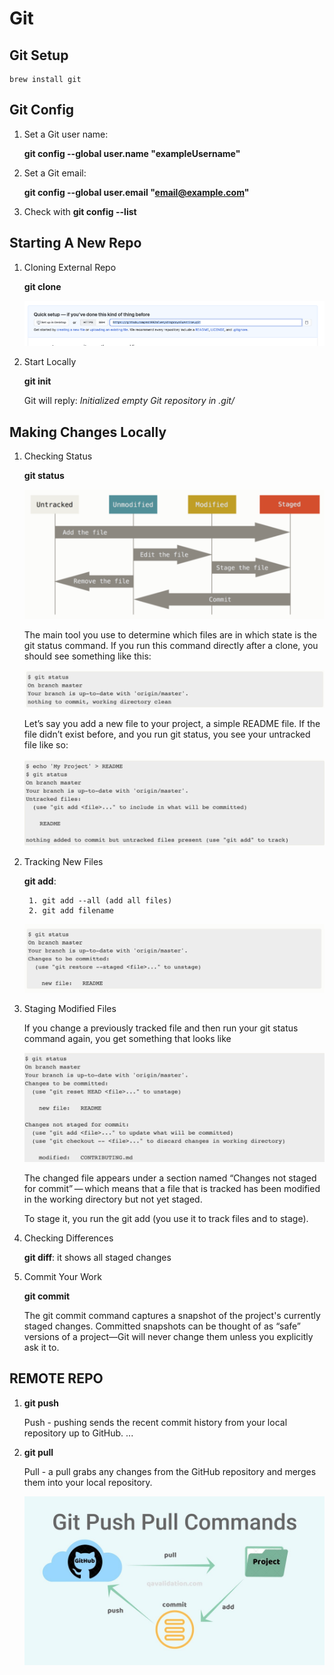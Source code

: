# Git

## Git Setup ##
    brew install git

## Git Config ##

1. Set a Git user name:
   
   **git config --global user.name "exampleUsername"**
2. Set a Git email:

    **git config --global user.email "email@example.com"**

3. Check with **git config --list**

## Starting A New Repo ##

1. Cloning External Repo

    **git clone**
    
    ![Git Clone](Images/gitclone.png)

2. Start Locally  

    **git init**

    Git will reply: *Initialized empty Git repository in .git/*

## Making Changes Locally ##

1. Checking Status
    
    **git status** 
    
    ![Status Lifecycle](Images/statuslifecycle.png)
    
    The main tool you use to determine which files are in which state is the git status command. If you run this command directly after a clone, you should see something like this:
    
    ![Clean Directory](Images/cleandirectory.png)
    
    Let’s say you add a new file to your project, a simple README file. If the file didn’t exist before, and you run git status, you see your untracked file like so:
    
    ![Clean Directory](Images/untrackedfiles.png)
    
2. Tracking New Files 
    
    **git add**: 
    
        1. git add --all (add all files)
        2. git add filename
    
    ![Staged Files](Images/stagedfiles.png)
    
3. Staging Modified Files

     If you change a previously tracked file and then run your git status command again, you get something that looks like
     
     ![Modified Files](Images/modifiedfiles.png)
     
     The changed file appears under a section named “Changes not staged for commit” — which means that a file that is tracked has been modified in the working directory but not yet staged.
     
     To stage it, you run the git add (you use it to track files and to stage).  
    
4. Checking Differences 

    **git diff**:  it shows all staged changes
    
5. Commit Your Work

    **git commit**
    
    The git commit command captures a snapshot of the project's currently staged changes. Committed snapshots can be thought of as “safe” versions of a project—Git will never change them unless you explicitly ask it to.
    
## REMOTE REPO ##


1. **git push** 

    Push - pushing sends the recent commit history from your local repository up to GitHub. ...
2. **git pull** 

    Pull - a pull grabs any changes from the GitHub repository and merges them into your local repository.
    
    ![Push Pull](Images/pushpull.jpg)



